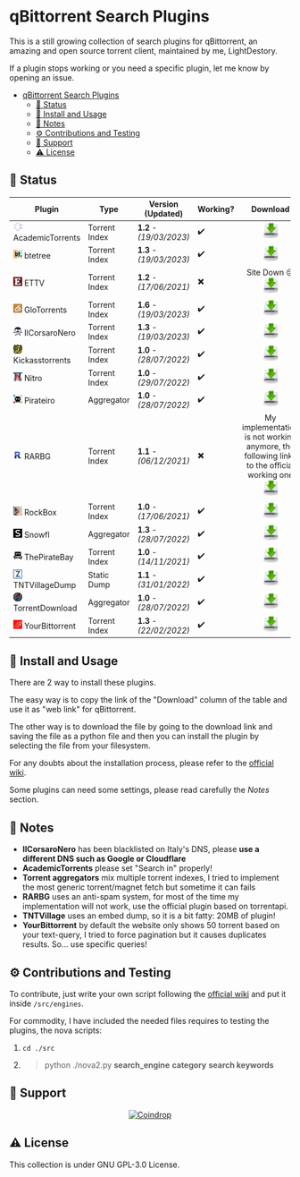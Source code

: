 # qBittorrent Search Plugins

This is a still growing collection of search plugins for qBittorrent, an amazing and open source torrent client,
maintained by me, LightDestory.

If a plugin stops working or you need a specific plugin, let me know by opening an issue.

- [qBittorrent Search Plugins](#qbittorrent-search-plugins)
    - [:bookmark: Status](#bookmark-status)
    - [:wrench: Install and Usage](#wrench-install-and-usage)
    - [:book: Notes](#book-notes)
    - [:gear: Contributions and Testing](#gear-contributions-and-testing)
    - [:handshake: Support](#handshake-support)
    - [:warning: License](#warning-license)

## :bookmark: Status

| Plugin                                                                   | Type          | Version (Updated)        | Working?                  | Download                                                                                                                                                                                                                                                              |
|--------------------------------------------------------------------------|---------------|--------------------------|---------------------------|-----------------------------------------------------------------------------------------------------------------------------------------------------------------------------------------------------------------------------------------------------------------------|
| ![AcademicTorrents](./src/engines/academictorrents.png) AcademicTorrents | Torrent Index | **1.2** - *(19/03/2023)* | :heavy_check_mark:        | <div align=center>[<img src="./.github/assets/dl_image.png" width=32>](https://raw.githubusercontent.com/LightDestory/qBittorrent-Search-Plugins/master/src/engines/academictorrents.py)</div>                                                                        |
| ![btetree](./src/engines/btetree.png) btetree                            | Torrent Index | **1.3** - *(19/03/2023)* | :heavy_check_mark:        | <div align=center>[<img src="./.github/assets/dl_image.png" width=32>](https://raw.githubusercontent.com/LightDestory/qBittorrent-Search-Plugins/master/src/engines/btetree.py)</div>                                                                                 |
| ![ETTV](./src/engines/ettv.png) ETTV                                     | Torrent Index | **1.2** - *(17/06/2021)* | :heavy_multiplication_x:  | <div align=center>Site Down :cry: <br> [<img src="./.github/assets/dl_image.png" width=32>](https://raw.githubusercontent.com/qbittorrent/search-plugins/master/nova3/engines/ettv.py) </div>                                                                         |
| ![GloTorrents](./src/engines/glotorrents.png) GloTorrents                | Torrent Index | **1.6** - *(19/03/2023)* | :heavy_check_mark:        | <div align=center>[<img src="./.github/assets/dl_image.png" width=32>](https://raw.githubusercontent.com/LightDestory/qBittorrent-Search-Plugins/master/src/engines/glotorrents.py)</div>                                                                             |
| ![IlCorsaroNero](./src/engines/ilcorsaronero.png) IlCorsaroNero          | Torrent Index | **1.3** - *(19/03/2023)* | :heavy_check_mark:        | <div align=center>[<img src="./.github/assets/dl_image.png" width=32>](https://raw.githubusercontent.com/LightDestory/qBittorrent-Search-Plugins/master/src/engines/ilcorsaronero.py)</div>                                                                           |
| ![Kickasstorrents](./src/engines/kickasstorrents.png) Kickasstorrents    | Torrent Index | **1.0** - *(28/07/2022)* | :heavy_check_mark:        | <div align=center>[<img src="./.github/assets/dl_image.png" width=32>](https://raw.githubusercontent.com/LightDestory/qBittorrent-Search-Plugins/master/src/engines/kickasstorrents.py)</div>                                                                         |
| ![Nitro](./src/engines/nitro.png) Nitro                                  | Torrent Index | **1.0** - *(29/07/2022)* | :heavy_check_mark:        | <div align=center>[<img src="./.github/assets/dl_image.png" width=32>](https://raw.githubusercontent.com/LightDestory/qBittorrent-Search-Plugins/master/src/engines/nitro.py)</div>                                                                                   |
| ![Pirateiro](./src/engines/pirateiro.png) Pirateiro                      | Aggregator    | **1.0** - *(28/07/2022)* | :heavy_check_mark:        | <div align=center>[<img src="./.github/assets/dl_image.png" width=32>](https://raw.githubusercontent.com/LightDestory/qBittorrent-Search-Plugins/master/src/engines/pirateiro.py)</div>                                                                               |
| ![RARBG](./src/engines/rarbg.png) RARBG                                  | Torrent Index | **1.1** - *(06/12/2021)* | :heavy_multiplication_x:  | <div align=center>My implementation is not working anymore, the following links to the official working one<br>[<img src="./.github/assets/dl_image.png" width=32>](https://raw.githubusercontent.com/qbittorrent/search-plugins/master/nova3/engines/rarbg.py)</div> |
| ![RockBox](./src/engines/rockbox.png) RockBox                            | Torrent Index | **1.0** - *(17/06/2021)* | :heavy_check_mark:        | <div align=center>[<img src="./.github/assets/dl_image.png" width=32>](https://raw.githubusercontent.com/LightDestory/qBittorrent-Search-Plugins/master/src/engines/rockbox.py)</div>                                                                                 |
| ![Snowfl](./src/engines/snowfl.png) Snowfl                               | Aggregator    | **1.3** - *(28/07/2022)* | :heavy_check_mark:        | <div align=center>[<img src="./.github/assets/dl_image.png" width=32>](https://raw.githubusercontent.com/LightDestory/qBittorrent-Search-Plugins/master/src/engines/snowfl.py)</div>                                                                                  |
| ![ThePirateBay](./src/engines/thepiratebay.png) ThePirateBay             | Torrent Index | **1.0** - *(14/11/2021)* | :heavy_check_mark:        | <div align=center>[<img src="./.github/assets/dl_image.png" width=32>](https://raw.githubusercontent.com/LightDestory/qBittorrent-Search-Plugins/master/src/engines/thepiratebay.py)</div>                                                                            |
| ![TNTVillageDump](./src/engines/tntvillagedump.png) TNTVillageDump       | Static Dump   | **1.1** - *(31/01/2022)* | :heavy_check_mark:        | <div align=center>[<img src="./.github/assets/dl_image.png" width=32>](https://raw.githubusercontent.com/LightDestory/qBittorrent-Search-Plugins/master/src/engines/tntvillagedump.py)</div>                                                                          |
| ![TorrentDownload](./src/engines/torrentdownload.png) TorrentDownload    | Aggregator    | **1.0** - *(28/07/2022)* | :heavy_check_mark:        | <div align=center>[<img src="./.github/assets/dl_image.png" width=32>](https://raw.githubusercontent.com/LightDestory/qBittorrent-Search-Plugins/master/src/engines/torrentdownload.py)</div>                                                                         |
| ![YourBittorrent](./src/engines/yourbittorrent.png) YourBittorrent       | Torrent Index | **1.3** - *(22/02/2022)* | :heavy_check_mark:        | <div align=center>[<img src="./.github/assets/dl_image.png" width=32>](https://raw.githubusercontent.com/LightDestory/qBittorrent-Search-Plugins/master/src/engines/yourbittorrent.py)</div>                                                                          |

## :wrench: Install and Usage

There are 2 way to install these plugins.

The easy way is to copy the link of the "Download" column of the table and use it as "web link" for qBittorrent.

The other way is to download the file by going to the download link and saving the file as a python file and then you
can install the plugin by selecting the file from your filesystem.

For any doubts about the installation process, please refer to the [official wiki](https://github.com/qbittorrent/search-plugins/wiki/Install-search-plugins).

Some plugins can need some settings, please read carefully the *Notes* section.

## :book: Notes

- **IlCorsaroNero** has been blacklisted on Italy's DNS, please **use a different DNS such as Google or Cloudflare**
- **AcademicTorrents** please set "Search in" properly!
- **Torrent aggregators** mix multiple torrent indexes, I tried to implement the most generic torrent/magnet fetch but
sometime it can fails
- **RARBG** uses an anti-spam system, for most of the time my implementation will not work, use the official plugin
based on torrentapi.
- **TNTVillage** uses an embed dump, so it is a bit fatty: 20MB of plugin!
- **YourBittorrent** by default the website only shows 50 torrent based on your text-query, I tried to force pagination
  but it causes duplicates results. So... use specific queries!

## :gear: Contributions and Testing

To contribute, just write your own script following
the [official wiki](https://github.com/qbittorrent/search-plugins/wiki/How-to-write-a-search-plugin#python-class-file-structure)
and put it inside `/src/engines`.

For commodity, I have included the needed files requires to testing the plugins, the nova scripts:

1. `cd ./src`
2. > python ./nova2.py **search_engine** **category** **search keywords**

## :handshake: Support

<p align="center">
    <a href="https://coindrop.to/lightdestory" target="__blank"><img alt="Coindrop" title="Support me with a donation!"
            src="https://img.shields.io/badge/-Support me with coindrop.to-yellowgreen?style=for-the-badge&logo=paypal&logoColor=white" /></a>
</p>

## :warning: License

This collection is under GNU GPL-3.0 License.
